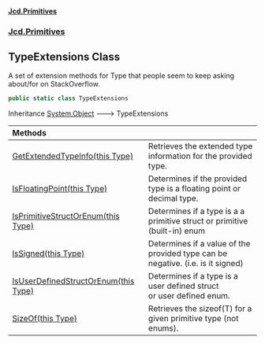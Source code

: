 #### [Jcd.Primitives](index.md 'index')
### [Jcd.Primitives](Jcd.Primitives.md 'Jcd.Primitives')

## TypeExtensions Class

A set of extension methods for Type that people seem to keep asking  
about/for on StackOverflow.

```csharp
public static class TypeExtensions
```

Inheritance [System.Object](https://docs.microsoft.com/en-us/dotnet/api/System.Object 'System.Object') &#129106; TypeExtensions

| Methods | |
| :--- | :--- |
| [GetExtendedTypeInfo(this Type)](Jcd.Primitives.TypeExtensions.GetExtendedTypeInfo(thisSystem.Type).md 'Jcd.Primitives.TypeExtensions.GetExtendedTypeInfo(this System.Type)') | Retrieves the extended type information for the provided type. |
| [IsFloatingPoint(this Type)](Jcd.Primitives.TypeExtensions.IsFloatingPoint(thisSystem.Type).md 'Jcd.Primitives.TypeExtensions.IsFloatingPoint(this System.Type)') | Determines if the provided type is a floating point or decimal type. |
| [IsPrimitiveStructOrEnum(this Type)](Jcd.Primitives.TypeExtensions.IsPrimitiveStructOrEnum(thisSystem.Type).md 'Jcd.Primitives.TypeExtensions.IsPrimitiveStructOrEnum(this System.Type)') | Determines if a type is a a primitive struct or primitive (built-in) enum |
| [IsSigned(this Type)](Jcd.Primitives.TypeExtensions.IsSigned(thisSystem.Type).md 'Jcd.Primitives.TypeExtensions.IsSigned(this System.Type)') | Determines if a value of the provided type can be negative. (i.e. is it signed) |
| [IsUserDefinedStructOrEnum(this Type)](Jcd.Primitives.TypeExtensions.IsUserDefinedStructOrEnum(thisSystem.Type).md 'Jcd.Primitives.TypeExtensions.IsUserDefinedStructOrEnum(this System.Type)') | Determines if a type is a user defined struct<br/>or user defined enum. |
| [SizeOf(this Type)](Jcd.Primitives.TypeExtensions.SizeOf(thisSystem.Type).md 'Jcd.Primitives.TypeExtensions.SizeOf(this System.Type)') | Retrieves the sizeof(T) for a given primitive type (not enums). |
